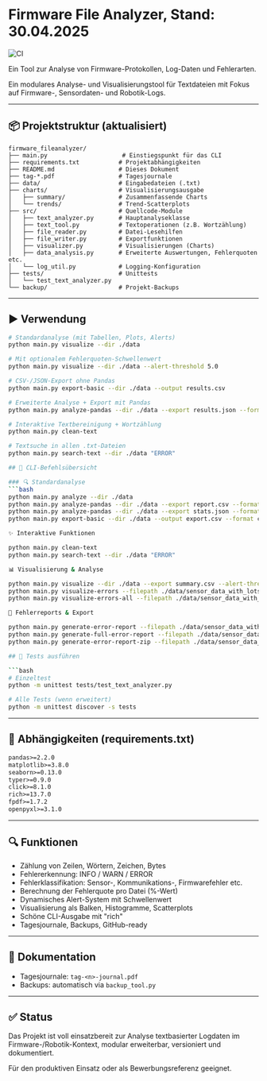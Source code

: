 # Firmware File Analyzer, Stand: 30.04.2025

![CI](https://github.com/JSitta/firmware_fileanalyzer/actions/workflows/test.yml/badge.svg)

Ein Tool zur Analyse von Firmware-Protokollen, Log-Daten und Fehlerarten.


Ein modulares Analyse- und Visualisierungstool für Textdateien mit Fokus auf Firmware-, Sensordaten- und Robotik-Logs.

---

## 📦 Projektstruktur (aktualisiert)

```
firmware_fileanalyzer/
├── main.py                     # Einstiegspunkt für das CLI
├── requirements.txt           # Projektabhängigkeiten
├── README.md                  # Dieses Dokument
├── tag-*.pdf                  # Tagesjournale
├── data/                      # Eingabedateien (.txt)
├── charts/                    # Visualisierungsausgabe
│   ├── summary/               # Zusammenfassende Charts
│   └── trends/                # Trend-Scatterplots
├── src/                       # Quellcode-Module
│   ├── text_analyzer.py       # Hauptanalyseklasse
│   ├── text_tool.py           # Textoperationen (z.B. Wortzählung)
│   ├── file_reader.py         # Datei-Lesehilfen
│   ├── file_writer.py         # Exportfunktionen
│   ├── visualizer.py          # Visualisierungen (Charts)
│   ├── data_analysis.py       # Erweiterte Auswertungen, Fehlerquoten etc.
│   └── log_util.py            # Logging-Konfiguration
├── tests/                     # Unittests
│   └── test_text_analyzer.py
└── backup/                    # Projekt-Backups
```

---

## ▶️ Verwendung

```bash
# Standardanalyse (mit Tabellen, Plots, Alerts)
python main.py visualize --dir ./data

# Mit optionalem Fehlerquoten-Schwellenwert
python main.py visualize --dir ./data --alert-threshold 5.0

# CSV-/JSON-Export ohne Pandas
python main.py export-basic --dir ./data --output results.csv

# Erweiterte Analyse + Export mit Pandas
python main.py analyze-pandas --dir ./data --export results.json --format json

# Interaktive Textbereinigung + Wortzählung
python main.py clean-text

# Textsuche in allen .txt-Dateien
python main.py search-text --dir ./data "ERROR"

## 🧭 CLI-Befehlsübersicht

### 🔍 Standardanalyse
```bash
python main.py analyze --dir ./data
python main.py analyze-pandas --dir ./data --export report.csv --format csv
python main.py analyze-pandas --dir ./data --export stats.json --format json
python main.py export-basic --dir ./data --output export.csv --format csv

✨ Interaktive Funktionen

python main.py clean-text
python main.py search-text --dir ./data "ERROR"

📊 Visualisierung & Analyse

python main.py visualize --dir ./data --export summary.csv --alert-threshold 10
python main.py visualize-errors --filepath ./data/sensor_data_with_lots_errors.txt
python main.py visualize-errors-all --filepath ./data/sensor_data_with_lots_errors.txt

📄 Fehlerreports & Export

python main.py generate-error-report --filepath ./data/sensor_data_with_lots_errors.txt
python main.py generate-full-error-report --filepath ./data/sensor_data_with_lots_errors.txt
python main.py generate-error-report-zip --filepath ./data/sensor_data_with_lots_errors.txt

## 🧪 Tests ausführen

```bash
# Einzeltest
python -m unittest tests/test_text_analyzer.py

# Alle Tests (wenn erweitert)
python -m unittest discover -s tests
```

---

## 📌 Abhängigkeiten (requirements.txt)

```txt
pandas>=2.2.0
matplotlib>=3.8.0
seaborn>=0.13.0
typer>=0.9.0
click>=8.1.0
rich>=13.7.0
fpdf>=1.7.2
openpyxl>=3.1.0
```

---

## 🔍 Funktionen

- Zählung von Zeilen, Wörtern, Zeichen, Bytes
- Fehlererkennung: INFO / WARN / ERROR
- Fehlerklassifikation: Sensor-, Kommunikations-, Firmwarefehler etc.
- Berechnung der Fehlerquote pro Datei (%-Wert)
- Dynamisches Alert-System mit Schwellenwert
- Visualisierung als Balken, Histogramme, Scatterplots
- Schöne CLI-Ausgabe mit "rich"
- Tagesjournale, Backups, GitHub-ready

---

## 📅 Dokumentation

- Tagesjournale: `tag-<n>-journal.pdf`
- Backups: automatisch via `backup_tool.py`

---

## ✅ Status

Das Projekt ist voll einsatzbereit zur Analyse textbasierter Logdaten im Firmware-/Robotik-Kontext, modular erweiterbar, versioniert und dokumentiert.

Für den produktiven Einsatz oder als Bewerbungsreferenz geeignet.
